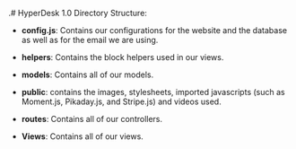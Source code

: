 
.# HyperDesk 1.0 Directory Structure:


* **config.js**: Contains our configurations for the website and the database as well as for the email we are using.

* **helpers**: Contains the block helpers used in our views.

* **models**: Contains all of our models.

* **public**: contains the images, stylesheets, imported javascripts (such as Moment.js, Pikaday.js, and Stripe.js) and videos used.

* **routes**: Contains all of our controllers.

* **Views**: Contains all of our views.

